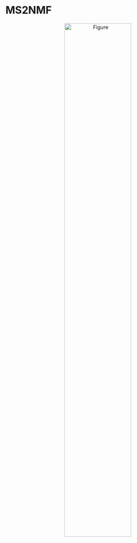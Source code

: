 # MS2NMF
<div style="text-align:center;">
  <a href="https://imgtu.com/upload/0qfrkip8/20250923094948">
    <img src="https://imgtu.com/uploads/0qfrkip8/t-20250923094948.webp" alt="Figure" style="width:60%;">
  </a>
</div>
